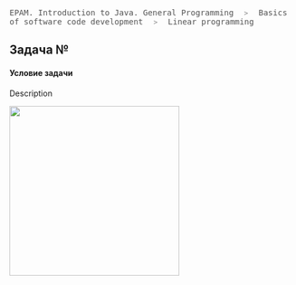 
<p class="breadcrumbs"><style> p.breadcrumbs{ font-family:monospace; font-size: 14px; color: #555555; } p.breadcrumbs > i{ margin: 0 10px; font-size: 12px; color: #888888; }</style>EPAM. Introduction to Java. General Programming <i>></i> Basics of software code development <i>></i> Linear programming</p>

## Задача №

#### Условие задачи
Description

<img src="https://render.githubusercontent.com/render/math?math=test" width="300px" />
